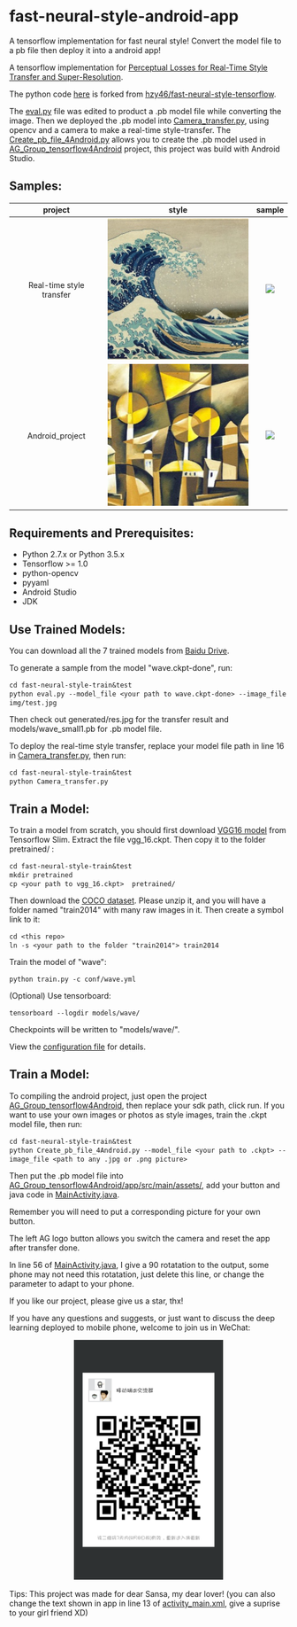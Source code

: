 # fast-neural-style-android-app
A tensorflow implementation for fast neural style! Convert the model file to a pb file then deploy it into a android app!

A tensorflow implementation for [Perceptual Losses for Real-Time Style Transfer and Super-Resolution](https://arxiv.org/abs/1603.08155).

The python code [here](https://github.com/BrowningWan/fast-neural-style-android-app/tree/master/fast-neural-style-train%26test) is forked from [hzy46/fast-neural-style-tensorflow](https://github.com/hzy46/fast-neural-style-tensorflow). 

The [eval.py](https://github.com/BrowningWan/fast-neural-style-android-app/blob/master/fast-neural-style-train%26test/eval.py) file was edited to product a .pb model file while converting the image. Then we deployed the .pb model into [Camera_transfer.py](https://github.com/BrowningWan/fast-neural-style-android-app/blob/master/fast-neural-style-train%26test/Camera_transfer.py), using opencv and a camera to make a real-time style-transfer.
The [Create_pb_file_4Android.py](https://github.com/BrowningWan/fast-neural-style-android-app/blob/master/fast-neural-style-train%26test/Create_pb_file_4Android.py) allows you to create the .pb model used in [AG_Group_tensorflow4Android](https://github.com/BrowningWan/fast-neural-style-android-app/tree/master/AG_Group_tensorflow4Android) project, this project was build with Android Studio.

## Samples:

| project | style | sample |
| :---: | :----: | :----: |
| Real-time style transfer | ![](https://github.com/BrowningWan/fast-neural-style-android-app/blob/master/img/style_wave.jpg) | ![](https://github.com/BrowningWan/fast-neural-style-android-app/blob/master/img/ezgif.com-video-to-gif1%20(1).gif) |
| Android_project | ![](https://github.com/BrowningWan/fast-neural-style-android-app/blob/master/img/style_cubist.jpg) | ![](https://github.com/BrowningWan/fast-neural-style-android-app/blob/master/img/ezgif.com-video-to-gif.gif) |

## Requirements and Prerequisites:
- Python 2.7.x or Python 3.5.x
- Tensorflow >= 1.0
- python-opencv
- pyyaml
- Android Studio
- JDK

## Use Trained Models:

You can download all the 7 trained models from [Baidu Drive](https://pan.baidu.com/s/1i4GTS4d).

To generate a sample from the model "wave.ckpt-done", run:

```
cd fast-neural-style-train&test
python eval.py --model_file <your path to wave.ckpt-done> --image_file img/test.jpg
```

Then check out generated/res.jpg for the transfer result and models/wave_small1.pb for .pb model file.

To deploy the real-time style transfer, replace your model file path in line 16 in [Camera_transfer.py](https://github.com/BrowningWan/fast-neural-style-android-app/blob/master/fast-neural-style-train%26test/Camera_transfer.py), then run:

```
cd fast-neural-style-train&test
python Camera_transfer.py
```

## Train a Model:
To train a model from scratch, you should first download [VGG16 model](http://download.tensorflow.org/models/vgg_16_2016_08_28.tar.gz) from Tensorflow Slim. Extract the file vgg_16.ckpt. Then copy it to the folder pretrained/ :
```
cd fast-neural-style-train&test
mkdir pretrained
cp <your path to vgg_16.ckpt>  pretrained/
```

Then download the [COCO dataset](http://msvocds.blob.core.windows.net/coco2014/train2014.zip). Please unzip it, and you will have a folder named "train2014" with many raw images in it. Then create a symbol link to it:
```
cd <this repo>
ln -s <your path to the folder "train2014"> train2014
```

Train the model of "wave":
```
python train.py -c conf/wave.yml
```

(Optional) Use tensorboard:
```
tensorboard --logdir models/wave/
```

Checkpoints will be written to "models/wave/".

View the [configuration file](https://github.com/hzy46/fast-neural-style-tensorflow/blob/master/conf/wave.yml) for details.

## Train a Model:
To compiling the android project, just open the project [AG_Group_tensorflow4Android](https://github.com/BrowningWan/fast-neural-style-android-app/tree/master/AG_Group_tensorflow4Android), then replace your sdk path, click run.
If you want to use your own images or photos as style images, train the .ckpt model file, then run:

```
cd fast-neural-style-train&test
python Create_pb_file_4Android.py --model_file <your path to .ckpt> --image_file <path to any .jpg or .png picture>
```

Then put the .pb model file into [AG_Group_tensorflow4Android/app/src/main/assets/](https://github.com/BrowningWan/fast-neural-style-android-app/tree/master/AG_Group_tensorflow4Android/app/src/main/assets), add your button and java code in [MainActivity.java](https://github.com/BrowningWan/fast-neural-style-android-app/blob/master/AG_Group_tensorflow4Android/app/src/main/java/com/group/ag/ag_group_tensorflow4android_v11/MainActivity.java). 

Remember you will need to put a corresponding picture for your own button. 

The left AG logo button allows you switch the camera and reset the app after transfer done. 

In line 56 of [MainActivity.java](https://github.com/BrowningWan/fast-neural-style-android-app/blob/master/AG_Group_tensorflow4Android/app/src/main/java/com/group/ag/ag_group_tensorflow4android_v11/MainActivity.java), I give a 90 rotatation to the output, some phone may not need this rotatation, just delete this line, or change the parameter to adapt to your phone.

If you like our project, please give us a star, thx!

If you have any questions and suggests, or just want to discuss the deep learning deployed to mobile phone, welcome to join us in WeChat:

<div align=center><img width="270" height="433" src="https://github.com/BrowningWan/fast-neural-style-android-app/blob/master/img/223.png"/></div>

Tips: This project was made for dear Sansa, my dear lover! (you can also change the text shown in app in line 13 of [activity_main.xml](https://github.com/BrowningWan/fast-neural-style-android-app/blob/master/AG_Group_tensorflow4Android/app/src/main/res/layout/activity_main.xml), give a suprise to your girl friend XD)
